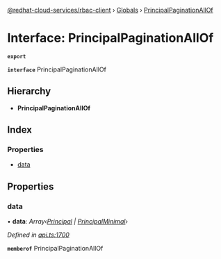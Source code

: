 [@redhat-cloud-services/rbac-client](../README.md) › [Globals](../globals.md) › [PrincipalPaginationAllOf](principalpaginationallof.md)

# Interface: PrincipalPaginationAllOf

**`export`** 

**`interface`** PrincipalPaginationAllOf

## Hierarchy

* **PrincipalPaginationAllOf**

## Index

### Properties

* [data](principalpaginationallof.md#data)

## Properties

###  data

• **data**: *Array‹[Principal](principal.md) | [PrincipalMinimal](principalminimal.md)›*

*Defined in [api.ts:1700](https://github.com/RedHatInsights/javascript-clients/blob/master/packages/rbac/api.ts#L1700)*

**`memberof`** PrincipalPaginationAllOf
